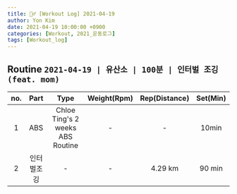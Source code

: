 ```yaml
---
title: 🏋️‍♂️ [Workout Log] 2021-04-19
author: Yon Kim
date: 2021-04-19 10:00:00 +0900
categories: [Workout, 2021_운동로그]
tags: [Workout_log]
---
```


## Routine `2021-04-19 | 유산소 | 100분 | 인터벌 조깅(feat. mom)` ##

|no.|Part|Type|Weight(Rpm)|Rep(Distance)|Set(Min)|
|:---:|:---:|:---:|:---:|:---:|:---:|
|1|ABS|Chloe Ting's 2 weeks ABS Routine|-|-|10min|
|2|인터벌조깅|-|-|4.29 km|90 min|

